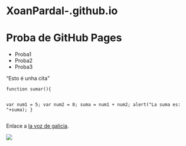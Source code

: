 # XoanPardal-.github.io
<h1>Proba de GitHub Pages</h1>
<ul>
<li> Proba1 </li>
<li> Proba2 </li>
<li> Proba3 </li>
</ul>
<q>Esto é unha cita</q>
<pre><code>function sumar(){

   var num1 = 5;
   var num2 = 8;
  suma = num1 + num2;
  alert("La suma es: "+suma);
}
</code></pre>
<p>Enlace a <a href="https://www.lavozdegalicia.es/">la voz de galicia</a>.</p>
<img src="https://www.adslzone.net/app/uploads-adslzone.net/2019/04/borrar-fondo-imagen.jpg">
